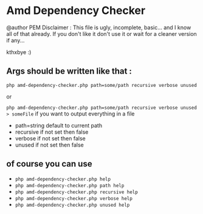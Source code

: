 Amd Dependency Checker
======================
@author PEM
Disclaimer : This file is ugly, incomplete, basic...
and I know all of that already.
If you don't like it don't use it or wait for a cleaner version if any... 

kthxbye :)


Args should be written like that :
---------------------
`php amd-dependency-checker.php path=some/path recursive verbose unused`

or

`php amd-dependency-checker.php path=some/path recursive verbose unused > someFile` if you want to output everything in a file

*  path=string default to current path
*  recursive if not set then false
*  verbose if not set then false
*  unused if not set then false


of course you can use 
---------------------
*  `php amd-dependency-checker.php help`
*  `php amd-dependency-checker.php path help`
*  `php amd-dependency-checker.php recursive help`
*  `php amd-dependency-checker.php verbose help`
*  `php amd-dependency-checker.php unused help`
